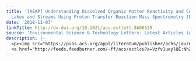 ```yaml
---
title: '[ASAP] Understanding Dissolved Organic Matter Reactivity and Composition in
  Lakes and Streams Using Proton-Transfer-Reaction Mass Spectrometry (PTR-MS)'
date: '2018-11-07'
linkTitle: http://dx.doi.org/10.1021/acs.estlett.8b00529
source: 'Environmental Science & Technology Letters: Latest Articles (ACS Publications)'
description: |-
  <p><img src="https://pubs.acs.org/appl/literatum/publisher/achs/journals/content/estlcu/0/estlcu.ahead-of-print/acs.estlett.8b00529/20181107/images/medium/ez-2018-005296_0003.gif" alt="TOC Graphic"/></p><div><cite>Environmental Science & Technology Letters</cite></div><div>DOI: 10.1021/acs.estlett.8b00529</div><div class="feedflare">
  <a href="http://feeds.feedburner.com/~ff/acs/estlcu?a=Vzfv1ueylQE:NhZU9HadT3o:yIl2AUoC8zA"><img src="http://feeds.feedburner.com/~ff/acs/estlcu?d=yIl2AUoC8zA" borde
---
```

